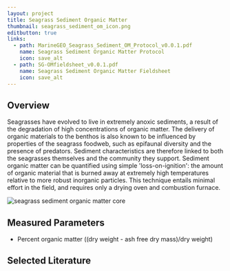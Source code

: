 ```yaml
---
layout: project
title: Seagrass Sediment Organic Matter
thumbnail: seagrass_sediment_om_icon.png
editbutton: true
links:
  - path: MarineGEO_Seagrass_Sediment_OM_Protocol_v0.0.1.pdf
    name: Seagrass Sediment Organic Matter Protocol
    icon: save_alt
  - path: SG-OMfieldsheet_v0.0.1.pdf
    name: Seagrass Sediment Organic Matter Fieldsheet
    icon: save_alt
---
```


## Overview

Seagrasses have evolved to live in extremely anoxic sediments, a result of the degradation of high concentrations of organic matter. The delivery of organic materials to the benthos is also known to be influenced by properties of the seagrass foodweb, such as epifaunal diversity and the presence of predators. Sediment characteristics are therefore linked to both the seagrasses themselves and the community they support. Sediment organic matter can be quantified using simple 'loss-on-ignition': the amount of organic material that is burned away at extremely high temperatures relative to more robust inorganic particles. This technique entails minimal effort in the field, and requires only a drying oven and combustion furnace.

![seagrass sediment organic matter core]({{site.baseurl}}/assets/modules/seagrass-sediment-om/seagrass_sediment_om_landing_page.jpg)


## Measured Parameters
  - Percent organic matter ((dry weight - ash free dry mass)/dry weight)

## Selected Literature